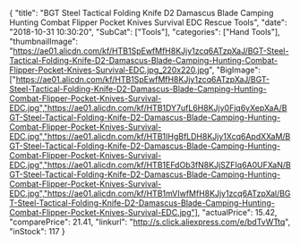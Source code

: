 {
	"title": "BGT Steel Tactical Folding Knife D2   Damascus Blade Camping Hunting Combat Flipper Pocket Knives Survival EDC Rescue Tools",
	"date": "2018-10-31 10:30:20",
	"SubCat": ["Tools"],
	"categories": ["Hand Tools"],
	"thumbnailImage": "https://ae01.alicdn.com/kf/HTB1SpEwfMfH8KJjy1zcq6ATzpXaJ/BGT-Steel-Tactical-Folding-Knife-D2-Damascus-Blade-Camping-Hunting-Combat-Flipper-Pocket-Knives-Survival-EDC.jpg_220x220.jpg",
	"BigImage": ["https://ae01.alicdn.com/kf/HTB1SpEwfMfH8KJjy1zcq6ATzpXaJ/BGT-Steel-Tactical-Folding-Knife-D2-Damascus-Blade-Camping-Hunting-Combat-Flipper-Pocket-Knives-Survival-EDC.jpg","https://ae01.alicdn.com/kf/HTB1DY7ufL6H8KJjy0Fjq6yXepXaA/BGT-Steel-Tactical-Folding-Knife-D2-Damascus-Blade-Camping-Hunting-Combat-Flipper-Pocket-Knives-Survival-EDC.jpg","https://ae01.alicdn.com/kf/HTB1IHgBfLDH8KJjy1Xcq6ApdXXaM/BGT-Steel-Tactical-Folding-Knife-D2-Damascus-Blade-Camping-Hunting-Combat-Flipper-Pocket-Knives-Survival-EDC.jpg","https://ae01.alicdn.com/kf/HTB1EFdOb3fN8KJjSZFIq6A0UFXaN/BGT-Steel-Tactical-Folding-Knife-D2-Damascus-Blade-Camping-Hunting-Combat-Flipper-Pocket-Knives-Survival-EDC.jpg","https://ae01.alicdn.com/kf/HTB1mVIwfMfH8KJjy1zcq6ATzpXal/BGT-Steel-Tactical-Folding-Knife-D2-Damascus-Blade-Camping-Hunting-Combat-Flipper-Pocket-Knives-Survival-EDC.jpg"],
	"actualPrice": 15.42,
	"comparePrice": 21.41,
	"linkurl": "http://s.click.aliexpress.com/e/bdTvWTtq",
	"inStock": 117
}
